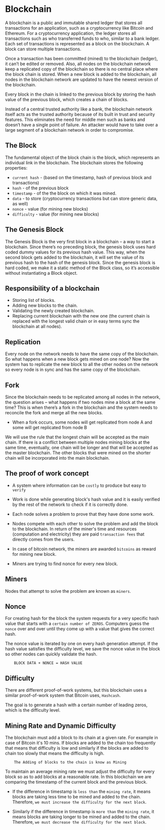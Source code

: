# Blockchain

A blockchain is a public and immutable shared ledger that stores all transactions for an application, such as a cryptocurrency like Bitcoin and Ethereum. For a cryptocurrency application, the ledger stores all transactions such as who transferred funds to who, similar to a bank ledger. Each set of transactions is represented as a block on the blockchain. A block can store multiple transactions.

Once a transaction has been committed (mined) to the blockchain (ledger), it can’t be edited or removed. Also, all nodes on the blockchain network keep a replicated copy of the blockchain so there is no central place where the block chain is stored. When a new block is added to the blockchain, all nodes in the blockchain network are updated to have the newest version of the blockchain.

Every block in the chain is linked to the previous block by storing the hash value of the previous block, which creates a chain of blocks.

Instead of a central trusted authority like a bank, the blockchain network itself acts as the trusted authority because of its built in trust and security features. This eliminates the need for middle men such as banks and doesn’t have a single point of failure. An attacker would have to take over a large segment of a blockchain network in order to compromise.


## The Block

The fundamental object of the block chain is the block, which represents an individual link in the blockchain. The blockchain stores the following properties:

 - ```current hash``` - (based on the timestamp, hash of previous block and transactions)
 - ```hash``` - of the previous block
 - ```timestamp``` - of the the block on which it was mined.
 - ```data``` - to store (cryptocurrency transactions but can store generic data, as well)
 - ```nonce``` - value (for mining new blocks)
 - ```difficulty``` - value (for mining new blocks)

## The Genesis Block

The Genesis Block is the very first block in a blockchain – a way to start a blockchain. Since there’s no preceding block, the genesis block uses hard coded dummy values for its previous hash value. This way, when the second block gets added to the blockchain, it will set the value of its previous hash to the hash of the genesis block. Since the genesis block is hard coded, we make it a static method of the Block class, so it’s accessible without instantiating a Block object.

## Responsibility of a blockchain

* Storing list of blocks.
* Adding new blocks to the chain.
* Validating the newly created blockchain.
* Replacing current blockchain with the new one (the current chain is replaced with the longest valid chain or in easy terms sync the blockchain at all nodes).

## Replication

Every node on the network needs to have the same copy of the blockchain. So what happens when a new block gets mined on one node? Now the system has to replicate the new block to all the other nodes on the network so every node is in sync and has the same copy of the blockchain.

## Fork

Since the blockchain needs to be replicated among all nodes in the network, the question arises – what happens if two nodes mine a block at the same time? This is when there’s a fork in the blockchain and the system needs to reconcile the fork and merge all the new blocks.

* When a fork occurs, some nodes will get replicated from node A and some will get replicated from node B

We will use the rule that the longest chain will be accepted as the main chain. If there is a conflict between multiple nodes mining blocks at the same time, eventually, one chain will be longer and that will be accepted as the master blockchain. The other blocks that were mined on the shorter chain will be incorporated into the main blockchain.

## The proof of work concept

* A system where information can be `costly` to produce but easy to `verify`

* Work is done while generating block's hash value and it is easily verified by the rest of the network to check if it is correctly done.

* Each node solves a problem to prove that they have done some work.


* Nodes compete with each other to solve the problem and add the block to the blockchain. In return of the miner's time and resources (computation and electricity) they are paid ```transaction fees``` that directly comes from the users.

* In case of bitcoin network, the miners are awarded `bitcoins` as reward for mining new block.

* Miners are trying to find nonce for every new block.

## Miners

Nodes that attempt to solve the problem are known as `miners`.

## Nonce

For creating hash for the block the system requests for a very specific hash value that starts with a `certain number of ZEROS`. Computers guess the `nonce` over and over until they come up with a value that gives the correct hash.

The nonce value is iterated by one on every hash generation attempt. If the hash value satisfies the difficulty level, we save the nonce value in the block so other nodes can quickly validate the hash.
```
    BLOCK DATA + NONCE = HASH VALUE
```

## Difficulty

There are different proof-of-work systems, but this blockchain uses a similar proof-of-work system that Bitcoin uses, ```Hashcash```. 

The goal is to generate a hash with a certain number of leading zeros, which is the difficulty level.

## Mining Rate and Dynamic Difficulty

The blockchain must add a block to its chain at a given rate. For example in case of Bitcoin it's 10 mins. If blocks are added to the chain too frequently that means that difficulty is low and similarly if the blocks are added to chain too slowly that means the difficulty is high.

```
    The Adding of blocks to the chain is know as Mining
```

To maintain an average mining rate we must adjust the difficulty for every block so as to add blocks at a reasonable rate. In this blockchain we are comparing the timestamp of the current block and the previous block. 

* If the difference in timestamp is `less than` the `mining rate`, it means blocks are taking less time to be mined and added to the chain. Therefore, `we must increase the difficulty for the next block`.

* Similarly if the difference in timestamp is `more than` the `mining rate`, it means blocks are taking longer to be mined and added to the chain. Therefore, `we must decrease the difficulty for the next block`.